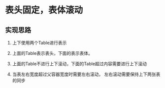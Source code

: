 # 表头固定，表体滚动

## 实现思路

1. 上下使用两个Table进行表示

2. 上面的Table表示表头，下面的表示表体。

3. 上面的Table不进行上下滚动，下面的Table超过内容需要进行上下滚动

4. 当表左右宽度超过父容器宽度时需要左右滚动， 左右滚动需要保持上下两张表的同步



